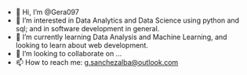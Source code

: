 - 👋 Hi, I’m @Gera097
- 👀 I’m interested in Data Analytics and Data Science using python and sql; and in software development in general.
- 🌱 I’m currently learning Data Analysis and Machine Learning, and looking to learn about web development.
- 💞️ I’m looking to collaborate on ...
- 📫 How to reach me: g.sanchezalba@outlook.com

<!---
Gera097/Gera097 is a ✨ special ✨ repository because its `README.md` (this file) appears on your GitHub profile.
You can click the Preview link to take a look at your changes.
--->
